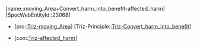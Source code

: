 ﻿---
type: TrizContradiction
aliases:
- moving_Area+Convert_harm_into_benefit-affected_harm
license: CC BY-SA 4.0
copyright: https://github.com/SpocWeb
IsDeleted: false
IsReadOnly: false
Confidential: public
tags: 
- Triz/Contradiction
---
[name::moving_Area+Convert_harm_into_benefit-affected_harm]
[SpocWebEntityId::23068]
+ [pro::[Triz-moving_Area](tech/Triz/Parameter/Triz-moving_Area.md)]
[Triz-Principle::[Triz-Convert_harm_into_benefit](tech/Triz/Principle/Triz-Convert_harm_into_benefit.md)]
- [con::[Triz-affected_harm](tech/Triz/Parameter/Triz-affected_harm.md)]

